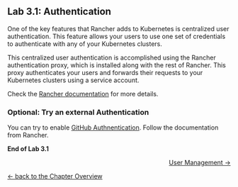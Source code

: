 ## Lab 3.1: Authentication

One of the key features that Rancher adds to Kubernetes is centralized user authentication. This feature allows your users to use one set of credentials to authenticate with any of your Kubernetes clusters.

This centralized user authentication is accomplished using the Rancher authentication proxy, which is installed along with the rest of Rancher. This proxy authenticates your users and forwards their requests to your Kubernetes clusters using a service account.

Check the [Rancher documentation](https://rancher.com/docs/rancher/v2.x/en/admin-settings/authentication/) for more details.

### Optional: Try an external Authentication

You can try to enable [GitHub Authnentication](https://rancher.com/docs/rancher/v2.x/en/admin-settings/authentication/github/). Follow the documentation from Rancher.


**End of Lab 3.1**

<p width="100px" align="right"><a href="32_usermanagement"> User Management →</a></p>

[← back to the Chapter Overview](10_rancher.md)
